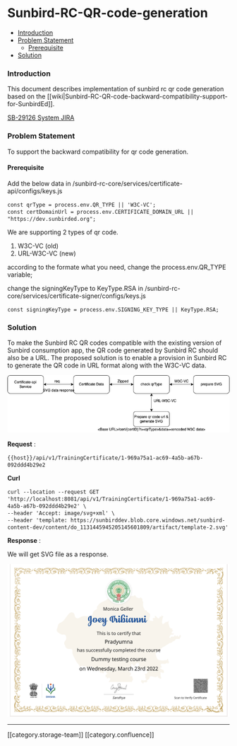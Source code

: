 # Sunbird-RC-QR-code-generation

* [Introduction](sunbird-rc-qr-code-generation.md#introduction)
* [Problem Statement](sunbird-rc-qr-code-generation.md#problem-statement)
  * [Prerequisite](sunbird-rc-qr-code-generation.md#prerequisite)
* [Solution](sunbird-rc-qr-code-generation.md#solution)

### Introduction

This document describes implementation of sunbird rc qr code generation based on the \[\[wiki|Sunbird-RC-QR-code-backward-compatibility-support-for-SunbirdEd]].

[SB-29126 System JIRA](https://browse/SB-29126)

### Problem Statement

To support the backward compatibility for qr code generation.

#### Prerequisite

Add the below data in /sunbird-rc-core/services/certificate-api/configs/keys.js

```
const qrType = process.env.QR_TYPE || 'W3C-VC'; 
const certDomainUrl = process.env.CERTIFICATE_DOMAIN_URL || "https://dev.sunbirded.org";
```

We are supporting 2 types of qr code.

1. W3C-VC (old)
2. URL-W3C-VC (new)

according to the formate what you need, change the process.env.QR\_TYPE variable;

change the signingKeyType to KeyType.RSA in /sunbird-rc-core/services/certificate-signer/configs/keys.js

```
const signingKeyType = process.env.SIGNING_KEY_TYPE || KeyType.RSA;
```

### Solution

To make the Sunbird RC QR codes compatible with the existing version of Sunbird consumption app, the QR code generated by Sunbird RC should also be a URL. The proposed solution is to enable a provision in Sunbird RC to generate the QR code in URL format along with the W3C-VC data.

![](<../../../../Design/FullExport/images/storage/Untitled Diagram.drawio (17).png>)

**Request** :

```
{{host}}/api/v1/TrainingCertificate/1-969a75a1-ac69-4a5b-a67b-092ddd4b29e2
```

**Curl**

```
curl --location --request GET 'http://localhost:8081/api/v1/TrainingCertificate/1-969a75a1-ac69-4a5b-a67b-092ddd4b29e2' \
--header 'Accept: image/svg+xml' \
--header 'template: https://sunbirddev.blob.core.windows.net/sunbird-content-dev/content/do_1131445945205145601809/artifact/template-2.svg'
```

**Response** :

We will get SVG file as a response.

![](../../../../Design/FullExport/images/storage/image-20220324-055909.png)

***

\[\[category.storage-team]] \[\[category.confluence]]
